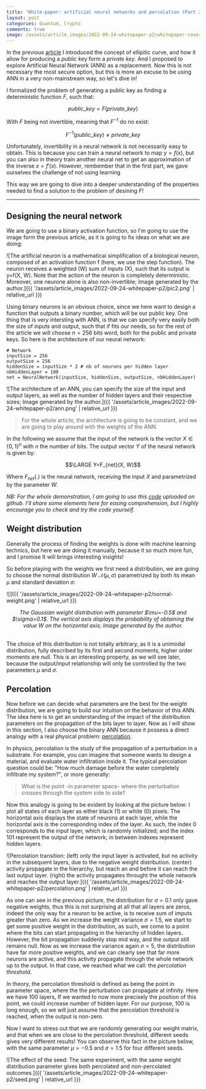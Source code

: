 ```yaml
---
title: "White-paper: artificial neural networks and percolation (Part 2)"
layout: post
categories: Quantum, Crypto
comments: true
image: /assets/article_images/2022-09-24-whitepaper-p2/whitepaper-cover.jpg
---
```


In the previous [article](https://manuneuro.github.io/EmmanuelCalvet//quantum,/crypto/2022/09/01/whitepaper-p1.html) I introduced the concept of ellipitic curve, and how it allow for producing a *public ke*y form a *private key*. And I proposed to explore Artificial Neural Network (ANN) as a replacement. Now this is not necessary the most secure option, but this is more an excuse to be using ANN in a very non-mainstream way, so let's dive in!

I formalized the problem of generating a public key as finding a deterministic function $F$, such that:

$$public\_key = F(private\_key)$$

With $F$ being not invertible, meaning that $F^{-1}$ do no exist:

$$F^{-1}(public\_key) \ne private\_key$$

Unfortunately, invertibility in a neural network is not necessarily easy to obtain. This is because you can train a neural network to map $y=f(x)$, but you can also in theory train another neural net to get an approximation of the inverse $x=f'(x)$. However, rembember that in the first part, we gave ourselves the challenge of not using learning

This way we are going to dive into a deeper understanding of the properties needed to find a solution to the problem of desining $F$!

***

## Designing the neural network

We are going to use a binary activation function, so I'm going to use the image form the previous article, as it is going to fix ideas on what we are doing:

![The artificial neuron is a mathematical simplification of a biological neuron, composed of an activation function f (here, we use the step function). The neuron receives a weighted (W) sum of inputs (X), such that its output is y=f(X, W). Note that the action of the neuron is completely deterministic. Moreover, one neurone alone is also non-invertible; Image generated by the author.]({{ '/assets/article_images/2022-09-24-whitepaper-p2/pic2.png' | relative_url }})

Using binary neurons is an obvious choice, since we here want to design a function that outputs a binary number, which will be our public key. One thing that is very intersting with ANN, is that we can specify very easily both the size of inputs and output, such that if fits our needs, so for the rest of the article we will choose $n=256$ bits word, both for the public and private keys. So here is the architecture of our neural network:

```
# Network    
inputSize = 256
outputSize = 256
hiddenSize = inputSize * 2 # nb of neurons per hidden layer
nbHiddenLayer = 100
net = NeuralNetwork(inputSize, hiddenSize, outputSize, nbHiddenLayer)
```
![The architecture of an ANN, you can specify the size of the input and output layers, as well as the number of hidden layers and their respective sizes; Image generated by the author.]({{ '/assets/article_images/2022-09-24-whitepaper-p2/ann.png' | relative_url }})

> For the whole article, the architecture is going to be constant, and we are going to play around with the weights of the ANN.

In the following we assume that the input of the network is the vector $X\in \{0, 1\}^n$ with $n$ the number of bits. The output vector $Y$ of the neural network is given by:

$$\LARGE Y=F_{net}(X, W)$$

Where $F_{net}(.)$ is the neural network, receiving the input $X$ and parametrized by the parameter $W$. 

*NB: For the whole demonstration, I am going to use this [code]() uploaded on github. I'll share some elements here for easing comprehension, but I highly encourage you to check and try the code yourself.*

## Weight distribution

Generally the process of finding the weights is done with machine learning technics, but here we are doing it manually, because it so much more fun, and I promise It will brings interesting insights!

So before playing with the weights we first need a distribution, we are going to choose the normal distribution $W~\mathcal{N}(\mu, \sigma)$ parametrized by both its mean $\mu$ and standard deviation $\sigma$:

![]({{ '/assets/article_images/2022-09-24-whitepaper-p2/normal-weight.png' | relative_url }})
<center><i>The Gaussian weight distribution with parameter $\mu=-0.5$ and $\sigma=0.1$. The vertical axis displays the probability of obtaining the value W on the horizontal axis; Image generated by the author.</i></center>

<br>

The choice of this distribution is not totally arbitrary, as it is a unimodal distribution, fully described by its first and second moments, higher order moments are null. This is an interesting property, as we will see later, because the output/input relationship will only be controlled by the two parameters $\mu$ and $\sigma$.

## Percolation

Now before we can decide what parameters are the best for the weight distribution, we are going to build our intuition on the behavior of this ANN. The idea here is to get an understanding of the impact of the distribution parameters on the propagation of the bits layer to layer. Now as I will show in this section, I also choose the binary ANN because it possess a direct analogy with a real physical problem: [percolation](https://introcs.cs.princeton.edu/java/24percolation/).

In physics, percolation is the study of the propagation of a perturbation in a substrate. For example, you can imagine that someone wants to design a material, and evaluate water infiltration inside it. The typical percolation question could be: "How much damage before the water completely infiltrate my system?", or more generally:

> What is the point -in parameter space- where the perturbation crosses through the system side to side?

Now this analogy is going to be evident by looking at the picture below: I plot all states of each layer as either black (1) or white (0) pixels. The horizontal axis displays the state of neurons at each layer, while the horizontal axis is the corresponding index of the layer. As such, the index 0 corresponds to the input layer, which is randomly initialized; and the index 101 represent the output of the network; in between indexes represent hidden layers. 

![Percolation transition: (left) only the input layer is activated, but no activity in the subsequent layers, due to the negative weight distribution. (center) activity propagate in the hierarchy, but reach an and before it can reach the last output layer. (right) the activity propagates throught the whole network and reaches the output layer.]({{ '/assets/article_images/2022-09-24-whitepaper-p2/percolation.png' | relative_url }})

 
As one can see in the previous picture, the distribution for $\sigma=0.1$ only gave negative weights, thus this is not surprising at all that all layers are zeros, indeed the only way for a neuron to be active, is to receive sum of imputs greater than zero. As we increase the weight variance $\sigma=1.5$, we start to get some positive weight in the distribution, as such, we come to a point where the bits can start propagating in the hierarchy of hidden layers. However, the bit propagation suddenly stop mid way, and the output still remains null. Now as we increase the variance again $\sigma=5$, the distribution have far more positive weights, and we can clearly see that far more neurons are active, and this activity propagate through the whole network up to the output. In that case, we reached what we call: the *percolation threshold*. 

In theory, the percolation threshold is defined as being the point in parameter space, where the the perturbation can propagate at infinity. Here we have $100$ layers, If we wanted to now more precisely the position of this point, we could increase number of hidden layer. For our purpose, $100$ is long enough, so we will just assume that the percolation threshold is reached, when the output is non-zero.

Now I want to stress out that we are randomly generating our weight matrix, and that when we are close to the percolation threshold, different seeds gives very different results! You can observe this fact in the picture below, with the same parameter $\mu=-0.5$ and $\sigma=1.5$ for four different seeds. 

![The effect of the seed: The same experiment, with the same weight distribution parameter gives both percolated and non-percolated outcomes.]({{ '/assets/article_images/2022-09-24-whitepaper-p2/seed.png' | relative_url }})
